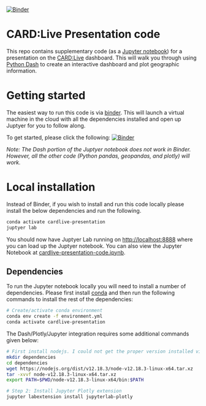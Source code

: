 [![Binder](https://mybinder.org/badge_logo.svg)][binder-link]

# CARD:Live Presentation code

This repo contains supplementary code (as a [Jupyter notebook][]) for a presentation on the [CARD:Live][] dashboard. This will walk you through using [Python Dash][] to create an interactive dashboard and plot geographic information.

# Getting started

The easiest way to run this code is via [binder][]. This will launch a virtual machine in the cloud with all the dependencies installed and open up Juptyer for you to follow along.

To get started, please click the following: [![Binder](https://mybinder.org/badge_logo.svg)][binder-link]

*Note: The Dash portion of the Juptyer notebook does not work in Binder. However, all the other code (Python pandas, geopandas, and plotly) will work.*

# Local installation

Instead of Binder, if you wish to install and run this code locally please install the below dependencies and run the following.

```bash
conda activate cardlive-presentation
juptyer lab
```

You should now have Juptyer Lab running on <http://localhost:8888> where you can load up the Juptyer notebook. You can also view the Jupyter Notebook at [cardlive-presentation-code.ipynb][].

## Dependencies

To run the Jupyter notebook locally you will need to install a number of dependencies. Please first install [conda][] and then run the following commands to install the rest of the dependencies:

```bash
# Create/activate conda environment
conda env create -f environment.yml
conda activate cardlive-presentation
```

The Dash/Plotly/Jupyter integration requires some additional commands given below:

```bash
# First install nodejs. I could not get the proper version installed via conda so I am installing from the website.
mkdir dependencies
cd dependencies
wget https://nodejs.org/dist/v12.18.3/node-v12.18.3-linux-x64.tar.xz
tar -xvvf node-v12.18.3-linux-x64.tar.xz
export PATH=$PWD/node-v12.18.3-linux-x64/bin:$PATH

# Step 2: Install Jupyter Plotly extension
jupyter labextension install jupyterlab-plotly
```

[CARD:Live]: https://card.mcmaster.ca/live
[Python Dash]: https://plotly.com/dash/
[cardlive-presentation-code.ipynb]: cardlive-presentation-code.ipynb
[Jupyter notebook]: https://jupyter.org/
[conda]: https://docs.conda.io/en/latest/miniconda.html
[binder-link]: https://mybinder.org/v2/gh/apetkau/cardlive-presentation-2020/presentation-v1?filepath=cardlive-presentation-code.ipynb
[binder]: https://mybinder.org/
